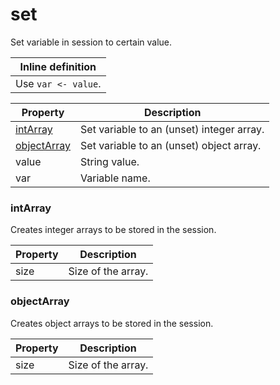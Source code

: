 # set

Set variable in session to certain value. 

| Inline definition |
| -------- |
| Use <code>var &lt;- value</code>. |


| Property | Description |
| ------- | -------- |
| [intArray](#intArray) | Set variable to an (unset) integer array.  |
| [objectArray](#objectArray) | Set variable to an (unset) object array.  |
| value | String value.  |
| var | Variable name.  |

### <a id="intArray"></a>intArray

Creates integer arrays to be stored in the session. 

| Property | Description |
| ------- | -------- |
| size | Size of the array.  |

### <a id="objectArray"></a>objectArray

Creates object arrays to be stored in the session. 

| Property | Description |
| ------- | -------- |
| size | Size of the array.  |

